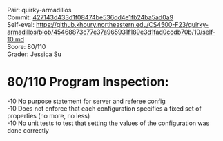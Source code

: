 Pair: quirky-armadillos \
Commit: [427143d433d1f08474be536dd4e1fb24ba5ad0a9](https://github.khoury.northeastern.edu/CS4500-F23/quirky-armadillos/tree/427143d433d1f08474be536dd4e1fb24ba5ad0a9) \
Self-eval: https://github.khoury.northeastern.edu/CS4500-F23/quirky-armadillos/blob/45468873c77e37a965931f189e3d1fad0ccdb70b/10/self-10.md \
Score: 80/110 \
Grader: Jessica Su

# 80/110 Program Inspection:
-10 No purpose statement for server and referee config\
-10 Does not enforce that each configuration specifies a fixed set of properties (no more, no less)\
-10 No unit tests to test that setting the values of the configuration was done correctly
